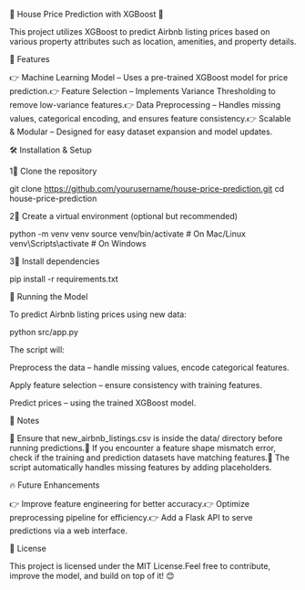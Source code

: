 🏡 House Price Prediction with XGBoost 🚀

This project utilizes XGBoost to predict Airbnb listing prices based on various property attributes such as location, amenities, and property details.

📌 Features

👉 Machine Learning Model – Uses a pre-trained XGBoost model for price prediction.👉 Feature Selection – Implements Variance Thresholding to remove low-variance features.👉 Data Preprocessing – Handles missing values, categorical encoding, and ensures feature consistency.👉 Scalable & Modular – Designed for easy dataset expansion and model updates.

🛠 Installation & Setup

1⃣ Clone the repository

git clone https://github.com/yourusername/house-price-prediction.git
cd house-price-prediction

2⃣ Create a virtual environment (optional but recommended)

python -m venv venv
source venv/bin/activate  # On Mac/Linux
venv\Scripts\activate     # On Windows

3⃣ Install dependencies

pip install -r requirements.txt

🚀 Running the Model

To predict Airbnb listing prices using new data:

python src/app.py

The script will:

Preprocess the data – handle missing values, encode categorical features.

Apply feature selection – ensure consistency with training features.

Predict prices – using the trained XGBoost model.

📝 Notes

📌 Ensure that new_airbnb_listings.csv is inside the data/ directory before running predictions.📌 If you encounter a feature shape mismatch error, check if the training and prediction datasets have matching features.📌 The script automatically handles missing features by adding placeholders.

🔥 Future Enhancements

👉 Improve feature engineering for better accuracy.👉 Optimize preprocessing pipeline for efficiency.👉 Add a Flask API to serve predictions via a web interface.

🐜 License

This project is licensed under the MIT License.Feel free to contribute, improve the model, and build on top of it! 😊

